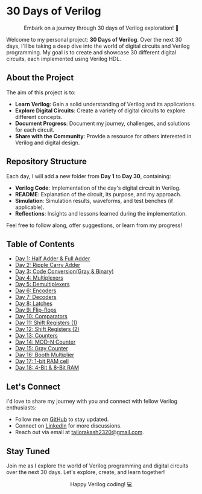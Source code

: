 # 30 Days of Verilog

<p align="center">
  Embark on a journey through 30 days of Verilog exploration! 🌟
</p>

Welcome to my personal project: **30 Days of Verilog**. Over the next 30 days, I'll be taking a deep dive into the world of digital circuits and Verilog programming. My goal is to create and showcase 30 different digital circuits, each implemented using Verilog HDL.

## About the Project

The aim of this project is to:

- **Learn Verilog**: Gain a solid understanding of Verilog and its applications.
- **Explore Digital Circuits**: Create a variety of digital circuits to explore different concepts.
- **Document Progress**: Document my journey, challenges, and solutions for each circuit.
- **Share with the Community**: Provide a resource for others interested in Verilog and digital design.

## Repository Structure

Each day, I will add a new folder from **Day 1** to **Day 30**, containing:

- **Verilog Code**: Implementation of the day's digital circuit in Verilog.
- **README**: Explanation of the circuit, its purpose, and my approach.
- **Simulation**: Simulation results, waveforms, and test benches (if applicable).
- **Reflections**: Insights and lessons learned during the implementation.

Feel free to follow along, offer suggestions, or learn from my progress!

## Table of Contents

- [Day 1: Half Adder & Full Adder](./Day1)
- [Day 2: Ripple Carry Adder](./Day2)
- [Day 3: Code Conversion(Gray & Binary)](./Day3)
- [Day 4: Multiplexers](./Day4)
- [Day 5: Demultiplexers](./Day5)
- [Day 6: Encoders](./Day6)
- [Day 7: Decoders](./Day7)
- [Day 8: Latches](./Day8)
- [Day 9: Flip-flops](./Day9)
- [Day 10: Comparators](./Day_10)
- [Day 11: Shift Registers (1)](./Day_11)
- [Day 12: Shift Registers (2)](./Day_12)
- [Day 13: Counters](./Day_13)
- [Day 14: MOD-N Counter](./Day_14)
- [Day 15: Gray Counter](./Day_15)
- [Day 16: Booth Multiplier](./Day_16)
- [Day 17: 1-bit RAM cell](./Day_17)
- [Day 18: 4-Bit & 8-Bit RAM](./Day_18)

## Let's Connect

I'd love to share my journey with you and connect with fellow Verilog enthusiasts:

- Follow me on [GitHub](https://github.com/akashtailor-exe) to stay updated.
- Connect on [LinkedIn](https://www.linkedin.com/in/akash-tailor) for more discussions.
- Reach out via email at [tailorakash2320@gmail.com](mailto:tailorakash2320@gmail.com).

## Stay Tuned

Join me as I explore the world of Verilog programming and digital circuits over the next 30 days. Let's explore, create, and learn together!

<p align="center">
  Happy Verilog coding! 💻
</p>
